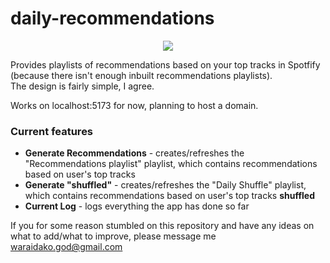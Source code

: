 # daily-recommendations

<p align="center">
    <img src="https://github.com/user-attachments/assets/d36e3436-b4d2-4703-b2ce-704aeda7d8d7"/>
</p>
Provides playlists of recommendations based on your top tracks in Spotfify (because there isn't enough inbuilt recommendations playlists).<br>
The design is fairly simple, I agree.

Works on localhost:5173 for now, planning to host a domain.
<h3>Current features</h3>
<ul>
    <li><b>Generate Recommendations</b> - creates/refreshes the "Recommendations playlist" playlist, which contains recommendations based on user's top tracks</li>
    <li><b>Generate "shuffled"</b> - creates/refreshes the "Daily Shuffle" playlist, which contains recommendations based on user's top tracks <b>shuffled</b></li>
    <li><b>Current Log</b> - logs everything the app has done so far</li>
</ul>

If you for some reason stumbled on this repository and have any ideas on what to add/what to improve, please message me <a href="waraidako.god@gmail.com">waraidako.god@gmail.com</a>

